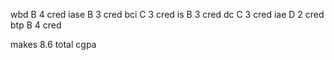 wbd B 4 cred
iase B 3 cred
bci C 3 cred
is B 3 cred
dc C 3 cred
iae D 2 cred
btp B 4 cred

makes 8.6 total cgpa

